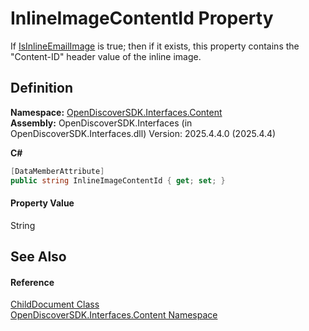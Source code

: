 # InlineImageContentId Property


If <a href="fedff7ba-4266-521f-0757-c03b09f3b99a">IsInlineEmailImage</a> is true; then if it exists, this property contains the "Content-ID" header value of the inline image.



## Definition
**Namespace:** <a href="79f11d04-c275-b915-db5b-ab2227989555">OpenDiscoverSDK.Interfaces.Content</a>  
**Assembly:** OpenDiscoverSDK.Interfaces (in OpenDiscoverSDK.Interfaces.dll) Version: 2025.4.4.0 (2025.4.4)

**C#**
``` C#
[DataMemberAttribute]
public string InlineImageContentId { get; set; }
```



#### Property Value
String

## See Also


#### Reference
<a href="b03bea52-0626-6949-6cc8-dc453414dd35">ChildDocument Class</a>  
<a href="79f11d04-c275-b915-db5b-ab2227989555">OpenDiscoverSDK.Interfaces.Content Namespace</a>  

